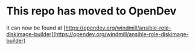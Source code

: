 # This repo has moved to OpenDev

It can now be found at [https://opendev.org/windmill/ansible-role-diskimage-builder](https://opendev.org/windmill/ansible-role-diskimage-builder)
